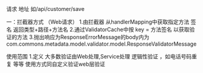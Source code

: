 
请求 地址 如/api/customer/save

一：拦截器方式 （Web请求）
1.由拦截器 从handlerMapping中获取指定方法 签名  返回类型+路径+方法名
2.通过ValidatorCache中按 key = 方法签名 以获取验证的方法
3.抛出响应为ResponseErrorMessage的body内为com.commons.metadata.model.validator.model.ResponseValidatorMessage

使用范围
1.定义
大多数验证由Web处理,Service处理 逻辑性验证 ，如电话号码重复 等等
使用方式同自定义验证web层验证

